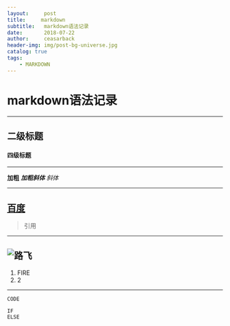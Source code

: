```yaml
---
layout:     post
title:     markdown
subtitle:   markdown语法记录
date:       2018-07-22
author:     ceasarback
header-img: img/post-bg-universe.jpg
catalog: true
tags:
    - MARKDOWN
---
```



# markdown语法记录
---
## 二级标题
#### 四级标题
---
**加粗**
***加粗斜体***
*斜体*

----
[百度](baidu.com)
---
>引用
---

![路飞](https://timgsa.baidu.com/timg?image&quality=80&size=b9999_10000&sec=1532860616&di=ac40bd9b6ad276683ba255ff69ba8cce&imgtype=jpg&er=1&src=http%3A%2F%2Fimg4q.duitang.com%2Fuploads%2Fitem%2F201504%2F12%2F20150412H4325_cdLiu.thumb.700_0.jpeg)
---
1. FIRE
2. 2
---
` CODE `
```
IF 
ELSE
```


